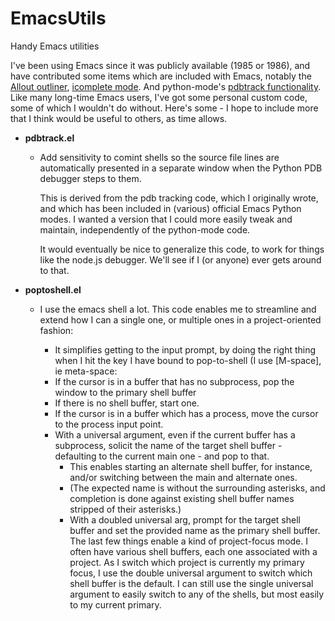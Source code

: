 EmacsUtils
==========

Handy Emacs utilities

I've been using Emacs since it was publicly available (1985 or 1986), and have contributed some items which are included with Emacs, notably the [Allout outliner](http://myriadicity.net/software-and-systems/craft/emacs-allout), [icomplete mode](http://www.emacswiki.org/emacs/IcompleteMode). And python-mode's [pdbtrack functionality](http://myriadicity.net/software-and-systems/craft/crafty-hacks#section-1). Like many long-time Emacs users, I've got some personal custom code, some of which I wouldn't do without. Here's some - I hope to include more that I think would be useful to others, as time allows.

* **pdbtrack.el**
  * Add sensitivity to comint shells so the source file lines are automatically
    presented in a separate window when the Python PDB debugger steps to them.

    This is derived from the pdb tracking code, which I originally wrote, and
    which has been included in (various) official Emacs Python modes. I wanted
    a version that I could more easily tweak and maintain, independently of
    the python-mode code.

    It would eventually be nice to generalize this code, to work for things
    like the node.js debugger. We'll see if I (or anyone) ever gets around to
    that.


* **poptoshell.el**
  * I use the emacs shell a lot. This code enables me to streamline and
    extend how I can a single one, or multiple ones in a project-oriented
    fashion:

    * It simplifies getting to the input prompt, by doing the right thing when
      I hit the key I have bound to pop-to-shell (I use [M-space], ie
      meta-space:
    * If the cursor is in a buffer that has no subprocess, pop the window to
      the primary shell buffer
    * If there is no shell buffer, start one.
    * If the cursor is in a buffer which has a process, move the cursor to
      the process input point.
    * With a universal argument, even if the current buffer has a subprocess,
      solicit the name of the target shell buffer - defaulting to the current
      main one - and pop to that.
      * This enables starting an alternate shell buffer, for instance, and/or
        switching between the main and alternate ones.
      * (The expected name is without the surrounding asterisks, and
        completion is done against existing shell buffer names stripped of
        their asterisks.)
      * With a doubled universal arg, prompt for the target shell buffer and
        set the provided name as the primary shell buffer.
    The last few things enable a kind of project-focus mode.  I often have
    various shell buffers, each one associated with a project. As I switch
    which project is currently my primary focus, I use the double universal
    argument to switch which shell buffer is the default. I can still use the
    single universal argument to easily switch to any of the shells, but most
    easily to my current primary.
